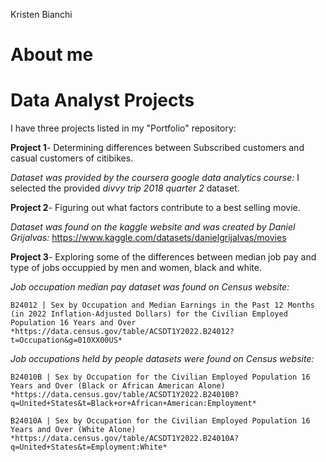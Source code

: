 Kristen Bianchi
# About me
# Data Analyst Projects
I have three projects listed in my "Portfolio" repository:

**Project 1**- Determining differences between Subscribed customers and casual customers of citibikes. 

  *Dataset was provided by the coursera google data analytics course:* I selected the provided *divvy trip 2018 quarter 2* dataset.

**Project 2**- Figuring out what factors contribute to a best selling movie.

  *Dataset was found on the kaggle website and was created by Daniel Grijalvas:* https://www.kaggle.com/datasets/danielgrijalvas/movies

**Project 3**- Exploring some of the differences between median job pay and type of jobs occuppied by men and women, black and white.
 
  *Job occupation median pay dataset was found on Census website:* 
  
    B24012 | Sex by Occupation and Median Earnings in the Past 12 Months (in 2022 Inflation-Adjusted Dollars) for the Civilian Employed Population 16 Years and Over
    *https://data.census.gov/table/ACSDT1Y2022.B24012?t=Occupation&g=010XX00US*
  
  *Job occupations held by people datasets were found on Census website:*
  
    B24010B | Sex by Occupation for the Civilian Employed Population 16 Years and Over (Black or African American Alone)
    *https://data.census.gov/table/ACSDT1Y2022.B24010B?q=United+States&t=Black+or+African+American:Employment*
    
    B24010A | Sex by Occupation for the Civilian Employed Population 16 Years and Over (White Alone)
    *https://data.census.gov/table/ACSDT1Y2022.B24010A?q=United+States&t=Employment:White*




